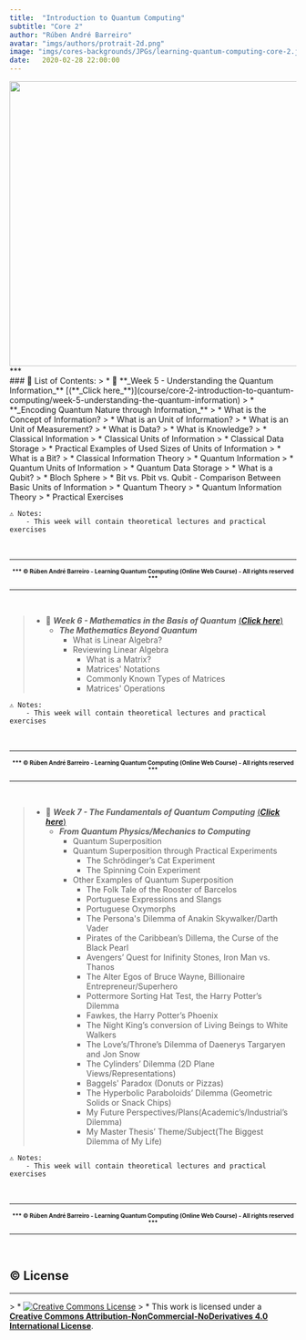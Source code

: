 ```yaml
---
title:  "Introduction to Quantum Computing"
subtitle: "Core 2"
author: "Rúben André Barreiro"
avatar: "imgs/authors/protrait-2d.png"
image: "imgs/cores-backgrounds/JPGs/learning-quantum-computing-core-2.jpg"
date:   2020-02-28 22:00:00
---
```


<center>
    <img src="https://rubenandrebarreiro.github.io/learning-quantum-computing/imgs/cores-backgrounds/JPGs/learning-quantum-computing-core-2.jpg" width="900" height="500">
</center>
***
<br />
### 📂 List of Contents:
> * 📅 **_Week 5 - Understanding the Quantum Information_** [(**_Click here_**)](course/core-2-introduction-to-quantum-computing/week-5-understanding-the-quantum-information)
>   * **_Encoding Quantum Nature through Information_**
>       * What is the Concept of Information?
>       * What is an Unit of Information?
>       * What is an Unit of Measurement?
>       * What is Data?
>       * What is Knowledge?
>       * Classical Information
>       * Classical Units of Information
>       * Classical Data Storage
>       * Practical Examples of Used Sizes of Units of Information
>       * What is a Bit?
>       * Classical Information Theory
>       * Quantum Information
>       * Quantum Units of Information
>       * Quantum Data Storage
>       * What is a Qubit?
>       * Bloch Sphere
>       * Bit vs. Pbit vs. Qubit - Comparison Between Basic Units of Information
>       * Quantum Theory
>       * Quantum Information Theory
>       * Practical Exercises

```
⚠️ Notes:
    - This week will contain theoretical lectures and practical exercises
```

<br>
<hr/>
<center>
  <font size="1">
      <b>*** © Rúben André Barreiro - Learning Quantum Computing (Online Web Course) - All rights reserved ***</b>
  </font>
</center>
<hr/>
<br>

> * 📅 **_Week 6 - Mathematics in the Basis of Quantum_** [(**_Click here_**)](course/core-2-introduction-to-quantum-computing/week-6-mathematics-in-the-basis-of-quantum)
>   * **_The Mathematics Beyond Quantum_**
>       * What is Linear Algebra?
>       * Reviewing Linear Algebra
>           * What is a Matrix?
>           * Matrices' Notations
>           * Commonly Known Types of Matrices
>           * Matrices' Operations

```
⚠️ Notes:
    - This week will contain theoretical lectures and practical exercises
```
      
<br>
<hr/>
<center>
  <font size="1">
      <b>*** © Rúben André Barreiro - Learning Quantum Computing (Online Web Course) - All rights reserved ***</b>
  </font>
</center>
<hr/>
<br>

> * 📅 **_Week 7 - The Fundamentals of Quantum Computing_** [(**_Click here_**)](course/core-2-introduction-to-quantum-computing/week-7-the-fundamentals-of-quantum-computing)
>   * **_From Quantum Physics/Mechanics to Computing_**
>       * Quantum Superposition
>       * Quantum Superposition through Practical Experiments
>           * The Schrödinger’s Cat Experiment
>           * The Spinning Coin Experiment
>       * Other Examples of Quantum Superposition
>           * The Folk Tale of the Rooster of Barcelos
>           * Portuguese Expressions and Slangs
>           * Portuguese Oxymorphs
>           * The Persona's Dilemma of Anakin Skywalker/Darth Vader
>           * Pirates of the Caribbean’s Dillema, the Curse of the Black Pearl
>           * Avengers’ Quest for Inifinity Stones, Iron Man vs. Thanos
>           * The Alter Egos of Bruce Wayne, Billionaire Entrepreneur/Superhero
>           * Pottermore Sorting Hat Test, the Harry Potter’s Dilemma
>           * Fawkes, the Harry Potter’s Phoenix
>           * The Night King’s conversion of Living Beings to White Walkers
>           * The Love’s/Throne’s Dilemma of Daenerys Targaryen and Jon Snow
>           * The Cylinders’ Dilemma (2D Plane Views/Representations)
>           * Baggels' Paradox (Donuts or Pizzas)
>           * The Hyperbolic Paraboloids’ Dilemma (Geometric Solids or Snack Chips)
>           * My Future Perspectives/Plans(Academic’s/Industrial’s Dilemma)
>           * My Master Thesis’ Theme/Subject(The Biggest Dilemma of My Life)

```
⚠️ Notes:
    - This week will contain theoretical lectures and practical exercises
```

<br>
<hr/>
<center>
  <font size="1">
      <b>*** © Rúben André Barreiro - Learning Quantum Computing (Online Web Course) - All rights reserved ***</b>
  </font>
</center>
<hr/>
<br>

## ©️ License
<hr>
> * <a rel="license" href="http://creativecommons.org/licenses/by-nc-nd/4.0/"><img alt="Creative Commons License" style="border-width:0" src="https://i.creativecommons.org/l/by-nc-nd/4.0/88x31.png" /></a>
> * This work is licensed under a <a rel="license" href="http://creativecommons.org/licenses/by-nc-nd/4.0/"><b>Creative Commons Attribution-NonCommercial-NoDerivatives 4.0 International License</b></a>. 